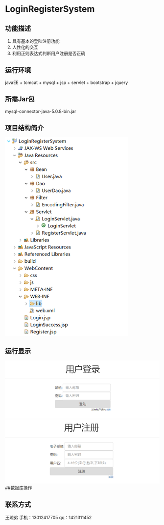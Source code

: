 # LoginRegisterSystem
## 功能描述
 1. 具有基本的登陆注册功能
 2. 人性化的交互
 3. 利用正则表达式判断用户注册是否正确
## 运行环境
javaEE + tomcat + mysql +
jsp + servlet + bootstrap + jquery
## 所需Jar包
mysql-connector-java-5.0.8-bin.jar
## 项目结构简介
![Image text](https://raw.githubusercontent.com/MouMangTai/LoginRegisterSystem/master/images/20190307155012.png)
## 运行显示
![Image text](https://raw.githubusercontent.com/MouMangTai/LoginRegisterSystem/master/images/20190307154527.png)
![Image text](https://raw.githubusercontent.com/MouMangTai/LoginRegisterSystem/master/images/20190307154537.png)
##数据库操作

## 联系方式
王琼弟 
手机：13012417705 
qq：1421311452



